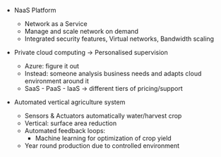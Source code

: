 - NaaS Platform
	- Network as a Service
	- Manage and scale network on demand
	- Integrated security features, Virtual networks, Bandwidth scaling

- Private cloud computing -> Personalised supervision
	- Azure: figure it out
	- Instead: someone analysis business needs and adapts cloud environment around it
	- SaaS - PaaS - IaaS -> different tiers of pricing/support

- Automated vertical agriculture system
	- Sensors & Actuators automatically water/harvest crop
	- Vertical: surface area reduction
	- Automated feedback loops:
		- Machine learning for optimization of crop yield
	- Year round production due to controlled environment
